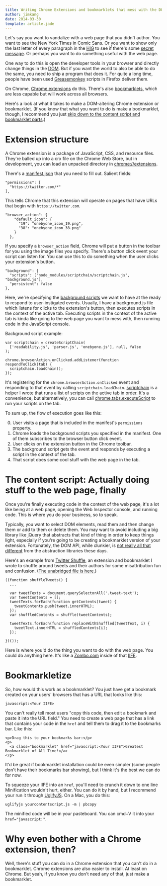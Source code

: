 ```yaml
---
title: Writing Chrome Extensions and bookmarklets that mess with the DOM
author: jimkang
date: 2014-03-30
template: article.jade
---
```


Let's say you want to vandalize with a web page that you didn't author. You want to see the New York Times in Comic Sans. Or you want to show only the last letter of every paragraph in the [HIG](https://developer.apple.com/library/mac/documentation/UserExperience/Conceptual/AppleHIGuidelines/Intro/Intro.html) to see if there's some [secret message](http://en.wikipedia.org/wiki/Bible_code). Or perhaps you want to do something useful with the web page.

<span class="more"></span>
One way to do this is open the developer tools in your browser and directly change things in the [DOM](https://developer.mozilla.org/en-US/docs/DOM). But if you want the world to also be able to do the same, you need to ship a program that does it. For quite a long time, people have been used [Greasemonkey](https://addons.mozilla.org/en-US/firefox/addon/greasemonkey/) scripts in Firefox deliver them.

On Chrome, [Chrome extensions](http://developer.chrome.com/extensions/index) do this. There's also [bookmarklets](http://en.wikipedia.org/wiki/Bookmarklet), which are less capable but will work across all browsers.

Here's a look at what it takes to make a DOM-altering Chrome extension or bookmarklet. (If you know that what you want to do is make a bookmarklet, though, I recommend you just [skip down to the content script and bookmarklet parts](#contentscript).)

<h1>Extension structure</h1>

A Chrome extension is a package of JavaScript, CSS, and resource files. They're balled up into a crx file on the Chrome Web Store, but in development, you can load an unpacked directory in [chrome://extensions](chrome://extensions).

There's a [manifest.json](http://developer.chrome.com/extensions/manifest) that you need to fill out. Salient fields:

    "permissions": [
      "https://twitter.com/*"
    ],

This tells Chrome that this extension will operate on pages that have URLs that begin with `https://twitter.com`.

    "browser_action": {
        "default_icon": {
          "19": "onebyone_icon_19.png",
          "38": "onebyone_icon_38.png"
        }
      },

If you specify a `browser_action` field, Chrome will put a button in the toolbar for you using the image files you specify. There's a button click event your script can listen for. You can use this to do something when the user clicks your extension's button.

    "background": {
      "scripts": ["node_modules/scriptchain/scriptchain.js", "background.js"],
      "persistent": false
    },

Here, we're specifying the [background scripts](https://developer.chrome.com/extensions/background_pages) we want to have at the ready to respond to user-instigated events. Usually, I have a background.js file which listens for clicks to the extension's button, then executes scripts in the context of the active tab. Executing scripts in the context of the active tab is kinda like going to the web page you want to mess with, then running code in the JavaScript console.

Background script example:

    var scriptchain = createScriptChain(
      ['readability.js', 'parser.js', 'onebyone.js'], null, false
    );

    chrome.browserAction.onClicked.addListener(function respondToClick(tab) {
      scriptchain.loadChain();
    });

It's registering for the `chrome.browserAction.onClicked` event and responding to that event by calling `scriptchain.loadChain`. [scriptchain](https://www.npmjs.org/package/scriptchain) is a helper I wrote that runs a list of scripts on the active tab in order. It's a convenience, but alternatively, you can call [chrome.tabs.executeScript](http://developer.chrome.com/extensions/tabs#method-executeScript) to run your scripts on the tab.

To sum up, the flow of execution goes like this:

0. User visits a page that is included in the manifest's `permissions` property.
1. Chrome loads the background scripts you specified in the manifest. One of them subscribes to the browser button click event.
2. User clicks on the extension button in the Chrome toolbar.
3. The background script gets the event and responds by executing a script in the context of the tab.
4. That script does some cool stuff with the web page in the tab.

<a name="contentscript"></a>
<h1>The content script: Actually doing stuff to the web page, finally</h1>

Once you're finally executing code in the context of the web page, it's a lot like being at a web page, opening the Web Inspector console, and running code. This is where you do your business, so to speak.

Typically, you want to select DOM elements, read them and then change them or add to them or delete them. You may want to avoid including a big library like jQuery that abstracts that kind of thing in order to keep things light, especially if you're going to be creating a bookmarklet version of your extension. Fortunately, the DOM API, while clunkier, is [not really all that different](https://developer.mozilla.org/en-US/docs/Web/API/document.querySelectorAll) from the abstraction libraries these days.

Here's an example from [Twitter Shuffle](http://jimkang.com/twittershuffle/), an extension and bookmarklet I wrote to shuffle around tweets and their authors for some misattribution fun and confusion. ([The unabridged file is here.](https://github.com/jimkang/twitter-shuffle-chrome-extension))

    ((function shuffleTweets() {
      ...

      var tweetTexts = document.querySelectorAll('.tweet-text');
      var tweetContents = [];
      tweetTexts.forEach(function getContents(tweet) {
        tweetContents.push(tweet.innerHTML);
      });
      var shuffledContents = shuffle(tweetContents);

      tweetTexts.forEach(function replaceWithShuffled(tweetText, i) {
        tweetText.innerHTML = shuffledContents[i];
      });

    })());

Here is where you'd do the thing you want to do with the web page. You could do anything here. It's like a [Zombo.com](http://html5zombo.com/) inside of that [IIFE](http://benalman.com/news/2010/11/immediately-invoked-function-expression/).

<a name="bookmarkletize"></a>
<h1>Bookmarkletize</h1>

So, how would this work as a bookmarklet? You just have get a bookmark created on your users' browsers that has a URL that looks like this:

    javascript:<Your IIFE>

You can't really tell most users "copy this code, then edit a bookmark and paste it into the URL field." You need to create a web page that has a link that contains your code in the `href` and tell them to drag it to the bookmarks bar. Like this:

    <p>Drag this to your bookmarks bar:</p>      
    <p>
      <a class="bookmarklet" href="javascript:<Your IIFE">Greatest Bookmarklet of All Time!</a>
    </p>

It'd be great if bookmarklet installation could be even simpler (some people don't have their bookmarks bar showing), but I think it's the best we can do for now.

To squeeze your IIFE into an `href`, you'll need to crunch it down to one line Minification wouldn't hurt, either. You can do it by hand, but I recommend your run it through [UglifyJS](https://github.com/mishoo/UglifyJS2). On a Mac, you do this:

    uglifyjs yourcontentscript.js -m | pbcopy

The minified code will be in your pasteboard. You can cmd+V it into your `href="javascript:"`.

<h1>Why even bother with a Chrome extension, then?</h1>

Well, there's stuff you can do in a Chrome extension that you can't do in a bookmarklet. Chrome extensions are also easier to install. At least on Chrome. But yeah, if you know you don't need any of that, just make a bookmarklet.
